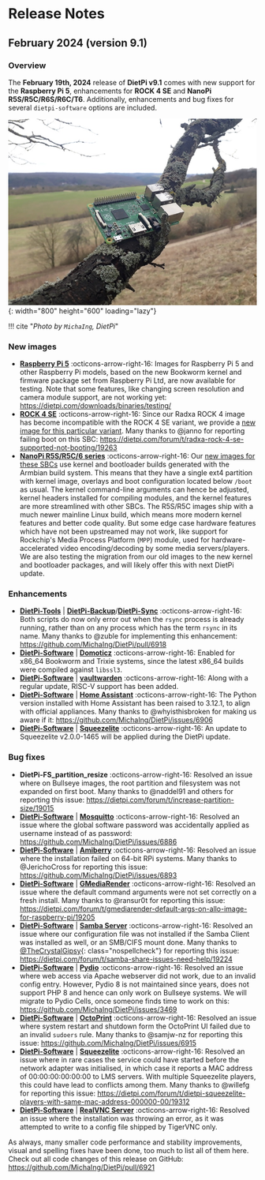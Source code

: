 # Release Notes

## February 2024 (version 9.1)

### Overview

The **February 19th, 2024** release of **DietPi v9.1** comes with new support for the **Raspberry Pi 5**, enhancements for **ROCK 4 SE** and **NanoPi R5S/R5C/R6S/R6C/T6**. Additionally, enhancements and bug fixes for several `dietpi-software` options are included.

![Pi2 on a tree](../assets/images/dietpi-release-v9_01.jpg){: width="800" height="600" loading="lazy"}

!!! cite "*Photo by `MichaIng`, DietPi*"

### New images

- [**Raspberry Pi 5**](../hardware.md#raspberry-pi) :octicons-arrow-right-16: Images for Raspberry Pi 5 and other Raspberry Pi models, based on the new Bookworm kernel and firmware package set from Raspberry Pi Ltd, are now available for testing. Note that some features, like changing screen resolution and camera module support, are not working yet: <https://dietpi.com/downloads/binaries/testing/>
- [**ROCK 4 SE**](../hardware.md#radxa) :octicons-arrow-right-16: Since our Radxa ROCK 4 image has become incompatible with the ROCK 4 SE variant, we provide a [new image for this particular variant](https://dietpi.com/downloads/binaries/testing/). Many thanks to @janno for reporting failing boot on this SBC: <https://dietpi.com/forum/t/radxa-rock-4-se-supported-not-booting/19263>
- [**NanoPi R5S/R5C/6 series**](../hardware.md#nanopi-series-friendlyelec) :octicons-arrow-right-16: Our [new images for these SBCs](https://dietpi.com/downloads/binaries/testing/) use kernel and bootloader builds generated with the Armbian build system. This means that they have a single ext4 partition with kernel image, overlays and boot configuration located below `/boot` as usual. The kernel command-line arguments can hence be adjusted, kernel headers installed for compiling modules, and the kernel features are more streamlined with other SBCs. The R5S/R5C images ship with a much newer mainline Linux build, which means more modern kernel features and better code quality. But some edge case hardware features which have not been upstreamed may not work, like support for Rockchip's Media Process Platform (`MPP`) module, used for hardware-accelerated video encoding/decoding by some media servers/players. We are also testing the migration from our old images to the new kernel and bootloader packages, and will likely offer this with next DietPi update.

### Enhancements

- [**DietPi-Tools**](../dietpi_tools.md) | [**DietPi-Backup**](../dietpi_tools/system_maintenance.md#dietpi-backup-backuprestore)/[**DietPi-Sync**](../dietpi_tools/system_maintenance.md#dietpi-sync) :octicons-arrow-right-16: Both scripts do now only error out when the `rsync` process is already running, rather than on any process which has the term `rsync` in its name. Many thanks to @zuble for implementing this enhancement: <https://github.com/MichaIng/DietPi/pull/6918>
- [**DietPi-Software**](../dietpi_tools/software_installation.md#dietpi-software) | [**Domoticz**](../software/home_automation.md#domoticz) :octicons-arrow-right-16: Enabled for x86_64 Bookworm and Trixie systems, since the latest x86_64 builds were compiled against `libssl3`.
- [**DietPi-Software**](../dietpi_tools/software_installation.md#dietpi-software) | [**vaultwarden**](../software/cloud.md#vaultwarden) :octicons-arrow-right-16: Along with a regular update, RISC-V support has been added.
- [**DietPi-Software**](../dietpi_tools/software_installation.md#dietpi-software) | [**Home Assistant**](../software/home_automation.md#home-assistant) :octicons-arrow-right-16: The Python version installed with Home Assistant has been raised to 3.12.1, to align with official appliances. Many thanks to @whyisthisbroken for making us aware if it: <https://github.com/MichaIng/DietPi/issues/6906>
- [**DietPi-Software**](../dietpi_tools/software_installation.md#dietpi-software) | [**Squeezelite**](../software/media.md#squeezelite) :octicons-arrow-right-16: An update to Squeezelite v2.0.0-1465 will be applied during the DietPi update.

### Bug fixes

- **DietPi-FS_partition_resize** :octicons-arrow-right-16: Resolved an issue where on Bullseye images, the root partition and filesystem was not expanded on first boot. Many thanks to @naddel91 and others for reporting this issue: <https://dietpi.com/forum/t/increase-partition-size/19015>
- [**DietPi-Software**](../dietpi_tools/software_installation.md#dietpi-software) | [**Mosquitto**](../software/hardware_projects.md#mosquitto) :octicons-arrow-right-16: Resolved an issue where the global software password was accidentally applied as username instead of as password: <https://github.com/MichaIng/DietPi/issues/6886>
- [**DietPi-Software**](../dietpi_tools/software_installation.md#dietpi-software) | [**Amiberry**](../software/gaming.md#amiberry) :octicons-arrow-right-16: Resolved an issue where the installation failed on 64-bit RPi systems. Many thanks to @JerichoCross for reporting this issue: <https://github.com/MichaIng/DietPi/issues/6893>
- [**DietPi-Software**](../dietpi_tools/software_installation.md#dietpi-software) | [**GMediaRender**](../software/media.md#gmediarender) :octicons-arrow-right-16: Resolved an issue where the default command arguments were not set correctly on a fresh install. Many thanks to @ransur0t for reporting this issue: <https://dietpi.com/forum/t/gmediarender-default-args-on-allo-image-for-raspberry-pi/19205>
- [**DietPi-Software**](../dietpi_tools/software_installation.md#dietpi-software) | [**Samba Server**](../software/file_servers.md#samba) :octicons-arrow-right-16: Resolved an issue where our configuration file was not installed if the Samba Client was installed as well, or an SMB/CIFS mount done. Many thanks to [@TheCrystalGipsy](https://dietpi.com/forum/u/TheCrystalGipsy){: class="nospellcheck"} for reporting this issue: <https://dietpi.com/forum/t/samba-share-issues-need-help/19224>
- [**DietPi-Software**](../dietpi_tools/software_installation.md#dietpi-software) | [**Pydio**](../software/cloud.md#pydio) :octicons-arrow-right-16: Resolved an issue where web access via Apache webserver did not work, due to an invalid config entry. However, Pydio 8 is not maintained since years, does not support PHP 8 and hence can only work on Bullseye systems. We will migrate to Pydio Cells, once someone finds time to work on this: <https://github.com/MichaIng/DietPi/issues/3469>
- [**DietPi-Software**](../dietpi_tools/software_installation.md#dietpi-software) | [**OctoPrint**](../software/printing.md#octoprint) :octicons-arrow-right-16: Resolved an issue where system restart and shutdown form the OctoPrint UI failed due to an invalid `sudoers` rule. Many thanks to @samjw-nz for reporting this issue: <https://github.com/MichaIng/DietPi/issues/6915>
- [**DietPi-Software**](../dietpi_tools/software_installation.md#dietpi-software) | [**Squeezelite**](../software/media.md#squeezelite) :octicons-arrow-right-16: Resolved an issue where in rare cases the service could have started before the network adapter was initialised, in which case it reports a MAC address of 00:00:00:00:00:00 to LMS servers. With multiple Squeezelite players, this could have lead to conflicts among them. Many thanks to @willefg for reporting this issue: <https://dietpi.com/forum/t/dietpi-squeezelite-players-with-same-mac-address-000000-00/19312>
- [**DietPi-Software**](../dietpi_tools/software_installation.md#dietpi-software) | [**RealVNC Server**](../software/remote_desktop.md#realvnc-server) :octicons-arrow-right-16: Resolved an issue where the installation was throwing an error, as it was attempted to write to a config file shipped by TigerVNC only.

As always, many smaller code performance and stability improvements, visual and spelling fixes have been done, too much to list all of them here. Check out all code changes of this release on GitHub: <https://github.com/MichaIng/DietPi/pull/6921>
